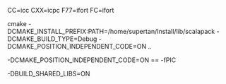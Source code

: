 CC=icc CXX=icpc F77=ifort FC=ifort 

cmake -DCMAKE_INSTALL_PREFIX:PATH=/home/supertan/Install/lib/scalapack -DCMAKE_BUILD_TYPE=Debug -DCMAKE_POSITION_INDEPENDENT_CODE=ON ..

-DCMAKE_POSITION_INDEPENDENT_CODE=ON  == -fPIC

-DBUILD_SHARED_LIBS=ON

